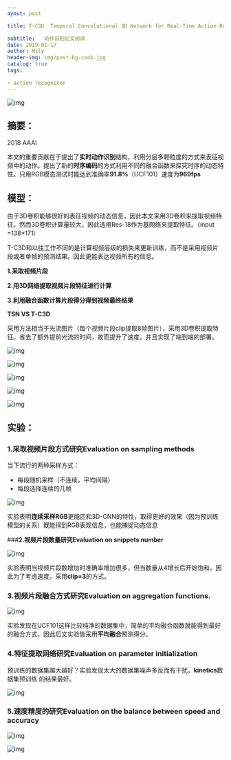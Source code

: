 ```yaml
---
ayout: post

title: T-C3D  Temporal Convolutional 3D Network for Real-Time Action Recognition

subtitle:   动作识别论文阅读
date: 2019-01-17
author: Mily
header-img: img/post-bg-cook.jpg
catalog: true
tags:

- action recogniton
---
```


![img](https://note.youdao.com/yws/public/resource/f39a05cc28af7cc0ef9c7c1b2c2b91d6/xmlnote/B974BA781B634B3CBB43D53BD98DD623/21838)

## **摘要：**

2018 AAAI

本文的重要贡献在于提出了**实时动作识别**结构，利用分层多颗粒度的方式来表征视频中的动作。提出了新的**时序编码**的方式利用不同的融合函数来探究时序的动态特性。只用RGB模态测试时能达到准确率**91.8%**（UCF101）速度为**969fps**

## **模型：**

由于3D卷积能够很好的表征视频的动态信息，因此本文采用3D卷积来提取视频特征。然而3D卷积计算量较大，因此选用Res-18作为基网络来提取特征。（input =138*171）

T-C3D和以往工作不同的是计算视频层级的损失来更新训练，而不是采用视频片段或者单帧的预测结果。因此更能表达视频所有的信息。

**1.采取视频片段**

**2.用3D网络提取视频片段特征进行计算**

**3.利用融合函数计算片段得分得到视频最终结果**

**TSN VS T-C3D**

采用方法相当于光流图片（每个视频片段clip提取8帧图片），采用3D卷积提取特征。省去了额外提前光流的时间，故而提升了速度。并且实现了端到端的部署。

![img](https://note.youdao.com/yws/public/resource/f39a05cc28af7cc0ef9c7c1b2c2b91d6/xmlnote/BC86371294454C2F87E613BA79918209/21900)



![img](https://note.youdao.com/yws/public/resource/f39a05cc28af7cc0ef9c7c1b2c2b91d6/xmlnote/31FD760737314B5BBBE735EF98507E5C/21917)



![img](https://note.youdao.com/yws/public/resource/f39a05cc28af7cc0ef9c7c1b2c2b91d6/xmlnote/192D4383E3D1440AB32157B269AE113F/21871)

![img](https://note.youdao.com/yws/public/resource/f39a05cc28af7cc0ef9c7c1b2c2b91d6/xmlnote/FF4776DFB5DC4690807DC98D9BB4E99F/21896)



![img](https://note.youdao.com/yws/public/resource/f39a05cc28af7cc0ef9c7c1b2c2b91d6/xmlnote/86454A111DDC4AC3BC78165E79EF7828/21898)

##  **实验：**

### **1.采取视频片段方式研究Evaluation on sampling methods**

当下流行的两种采样方式：

- 每段随机采样（不连续，平均间隔）
- 每段选择连续的几帧

![img](https://note.youdao.com/yws/public/resource/f39a05cc28af7cc0ef9c7c1b2c2b91d6/xmlnote/514993C703E6448992F679F577DC230A/21924)

实验表明**连续采样RGB**更能匹和3D-CNN的特性，取得更好的效果（因为预训练模型的关系）既能得到RGB表观信息，也能捕捉动态信息

###**2.视频片段数量研究Evaluation on snippets number**

![img](https://note.youdao.com/yws/public/resource/f39a05cc28af7cc0ef9c7c1b2c2b91d6/xmlnote/9D386FAEE9BE464EB6E958463E4665E7/21934)

实验表明当视频片段数增加时准确率增加很多，但当数量从4增长后开始饱和，因此为了考虑速度，采用**clip=3**的方式。

### **3.视频片段融合方式研究Evaluation on aggregation functions.**

![img](https://note.youdao.com/yws/public/resource/f39a05cc28af7cc0ef9c7c1b2c2b91d6/xmlnote/9EFF3C2D847C41C4972EE6835A30E281/21936)

实验发现在UCF101这样比较纯净的数据集中，简单的平均融合函数就能得到最好的融合方式，因此后文实验皆采用**平均融合**预测得分。

### **4.特征提取网络研究Evaluation on parameter initialization**

预训练的数据集越大越好？实验发现太大的数据集噪声多反而有干扰，**kinetics**数据集预训练 的结果最好。

![img](https://note.youdao.com/yws/public/resource/f39a05cc28af7cc0ef9c7c1b2c2b91d6/xmlnote/804392A6C88245BD8ADEB08D45403F85/21941)

### **5.速度精度的研究Evaluation on the balance between speed and accuracy**

![img](https://note.youdao.com/yws/public/resource/f39a05cc28af7cc0ef9c7c1b2c2b91d6/xmlnote/E1315F7C614A4BACB8CF45B6EC633B71/21944)

![img](https://note.youdao.com/yws/public/resource/f39a05cc28af7cc0ef9c7c1b2c2b91d6/xmlnote/24435B35CA304441AA6FF8CB79E21611/21951)